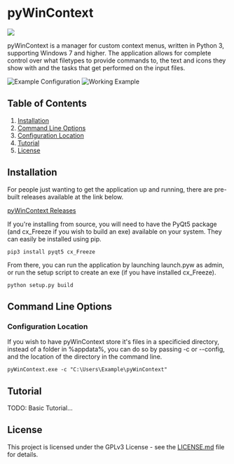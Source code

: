 # pyWinContext
![](https://i.imgur.com/uqWDQ6y.png)

pyWinContext is a manager for custom context menus, written in Python 3,
supporting Windows 7 and higher. The application allows for complete control
over what filetypes to provide commands to, the text and icons they show with
and the tasks that get performed on the input files.

![Example Configuration](https://i.imgur.com/q9oPy1d.png)
![Working Example](https://i.imgur.com/feGaCrh.png)

## Table of Contents

1. [Installation](#installation)
2. [Command Line Options](#command-line-options)
  1. [Configuration Location](#configuration-location)
3. [Tutorial](#tutorial)
4. [License](#license)

## Installation

For people just wanting to get the application up and running, there are
pre-built releases available at the link below.

[pyWinContext Releases](https://github.com/VodBox/pyWinContext/releases)

If you're installing from source, you will need to have the PyQt5 package (and
cx_Freeze if you wish to build an exe) available on your system. They can
easily be installed using pip.

```batch
pip3 install pyqt5 cx_Freeze
```

From there, you can run the application by launching launch.pyw as admin, or
run the setup script to create an exe (if you have installed cx_Freeze).

```batch
python setup.py build
```

## Command Line Options

### Configuration Location

If you wish to have pyWinContext store it's files in a specificied directory,
instead of a folder in %appdata%, you can do so by passing -c or --config, and
the location of the directory in the command line.

```batch
pyWinContext.exe -c "C:\Users\Example\pyWinContext"
```

## Tutorial

TODO: Basic Tutorial...

## License

This project is licensed under the GPLv3 License - see the [LICENSE.md](LICENSE.md) file for details.